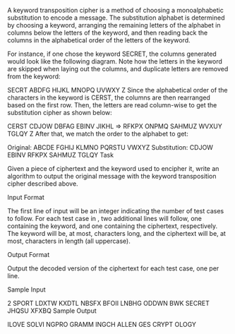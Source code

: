 A keyword transposition cipher is a method of choosing a monoalphabetic substitution to encode a message. The substitution alphabet is determined by choosing a keyword, arranging the remaining letters of the alphabet in columns below the letters of the keyword, and then reading back the columns in the alphabetical order of the letters of the keyword.

For instance, if one chose the keyword SECRET, the columns generated would look like the following diagram. Note how the letters in the keyword are skipped when laying out the columns, and duplicate letters are removed from the keyword:

SECRT
ABDFG
HIJKL
MNOPQ
UVWXY
Z
Since the alphabetical order of the characters in the keyword is CERST, the columns are then rearranged based on the first row. Then, the letters are read column-wise to get the substitution cipher as shown below:

CERST         CDJOW
DBFAG         EBINV
JIKHL    =>   RFKPX
ONPMQ         SAHMUZ
WVXUY         TGLQY
   Z
After that, we match the order to the alphabet to get:

Original:     ABCDE FGHIJ KLMNO PQRSTU VWXYZ
Substitution: CDJOW EBINV RFKPX SAHMUZ TGLQY
Task

Given a piece of ciphertext and the keyword used to encipher it, write an algorithm to output the original message with the keyword transposition cipher described above.

Input Format

The first line of input will be an integer  indicating the number of test cases to follow. 
For each test case in , two additional lines will follow, one containing the keyword, and one containing the ciphertext, respectively. 
The keyword will be, at most,  characters long, and the ciphertext will be, at most,  characters in length (all uppercase).

Output Format

Output the decoded version of the ciphertext for each test case, one per line.

Sample Input

2
SPORT
LDXTW KXDTL NBSFX BFOII LNBHG ODDWN BWK
SECRET
JHQSU XFXBQ
Sample Output

ILOVE SOLVI NGPRO GRAMM INGCH ALLEN GES
CRYPT OLOGY
